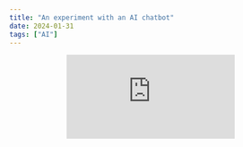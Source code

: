 ```yaml
---
title: "An experiment with an AI chatbot"
date: 2024-01-31
tags: ["AI"]
---
```





 <center><iframe src="https://chat.dvilcans.com" frameborder="0"></iframe></center>








